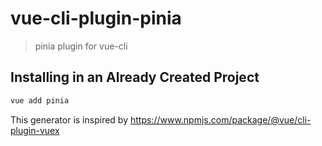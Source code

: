 # vue-cli-plugin-pinia

> pinia plugin for vue-cli

## Installing in an Already Created Project

``` sh
vue add pinia
```

This generator is inspired by https://www.npmjs.com/package/@vue/cli-plugin-vuex

